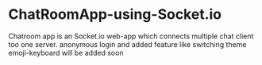 # ChatRoomApp-using-Socket.io
Chatroom app is an Socket.io web-app which connects multiple chat client too one server.
anonymous login and added feature like switching theme 
emoji-keyboard will be added soon
